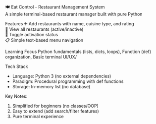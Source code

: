 🍽️ Eat Control - Restaurant Management System<br>
A simple terminal-based restaurant manager built with pure Python

Features
➕ Add restaurants with name, cuisine type, and rating<br>
👀 View all restaurants (active/inactive)<br>
🔄 Toggle activation status<br>
📋 Simple text-based menu navigation<br>


Learning Focus
Python fundamentals (lists, dicts, loops),
Function (def) organization,
Basic terminal UI/UX/

Tech Stack
- Language: Python 3 (no external dependencies)
- Paradigm: Procedural programming with def functions
- Storage: In-memory list (no database)

Key Notes:
1. Simplified for beginners (no classes/OOP)
2. Easy to extend (add search/filter features)
3. Pure terminal experience
